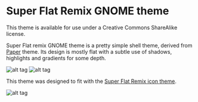 Super Flat Remix GNOME theme
===========

This theme is available for use under a Creative Commons ShareAlike license.

Super Flat remix GNOME theme is a pretty simple shell theme, derived from [Paper](http://snwh.org/paper/) theme. Its design is mostly flat with a subtle use of shadows, highlights and gradients for some depth.

![alt tag](http://i1123.photobucket.com/albums/l553/mikelon1/1.jpg~original)
![alt tag](http://i1123.photobucket.com/albums/l553/mikelon1/3.jpg~original)

This theme was designed to fit with the [Super Flat Remix icon theme](http://the-ilife.com/post/127).

![alt tag](http://i1123.photobucket.com/albums/l553/mikelon1/2.jpg~original)
